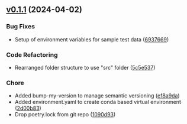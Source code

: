 <!-- insertion marker -->
<a name="v0.1.1"></a>

## [v0.1.1](https://github.com/thaeber/metalib2/compare/6c5bb38b059e9e9d613c587be6af2a8d7eebd3e8...v0.1.1) (2024-04-02)

### Bug Fixes

- Setup of environment variables for sample test data ([6937669](https://github.com/thaeber/metalib2/commit/69376696f9afc08da13807a47ecda285bd0fb8df))

### Code Refactoring

- Rearranged folder structure to use "src" folder ([5c5e537](https://github.com/thaeber/metalib2/commit/5c5e537b3005ebb3be6087760aa549d29ac93519))

### Chore

- Added bump-my-version to manage semantic versioning ([ef8a9da](https://github.com/thaeber/metalib2/commit/ef8a9da111c9988995c0cbab0d36701d787a814f))
- Added environment.yaml to create conda based virtual environment ([2d00b83](https://github.com/thaeber/metalib2/commit/2d00b83d6d86f5965d31df2a2b7de6d4fd5e5c18))
- Drop poetry.lock from git repo ([1090d93](https://github.com/thaeber/metalib2/commit/1090d9347925c517215caf36dcb1cf099ab31a99))

